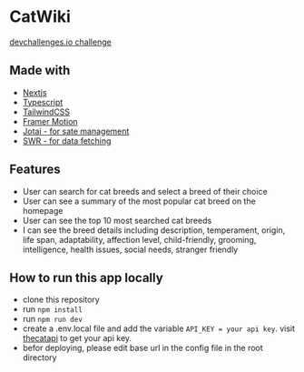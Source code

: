 # CatWiki

[devchallenges.io challenge](https://devchallenges.io)

## Made with

- [Nextjs](https://nextjs.org)
- [Typescript](https://www.typescriptlang.org)
- [TailwindCSS](https://tailwindcss.com)
- [Framer Motion](https://framer.com/motion)
- [Jotai - for sate management](https://jotai.org)
- [SWR - for data fetching](https://swr.vercel.app)

## Features

- User can search for cat breeds and select a breed of their choice
- User can see a summary of the most popular cat breed on the homepage
- User can see the top 10 most searched cat breeds
- I can see the breed details including description, temperament, origin, life span, adaptability, affection level, child-friendly, grooming, intelligence, health issues, social needs, stranger friendly

## How to run this app locally

- clone this repository
- run `npm install`
- run `npm run dev`
- create a .env.local file and add the variable `API_KEY = your api key`. visit [thecatapi](https://thecatapi.com/) to get your api key.
- befor deploying, please edit base url in the config file in the root directory
  
